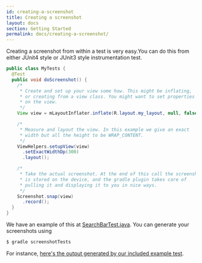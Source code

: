 ```yaml
---
id: creating-a-screenshot
title: Creating a screenshot
layout: docs
section: Getting Started
permalink: docs/creating-a-screenshot/
---
```


Creating a screenshot from within a test is very easy.You can do this from either JUnit4 style or JUnit3 style instrumentation test.

```java
public class MyTests {
  @Test
  public void doScreenshot() {
    /*
     * Create and set up your view some how. This might be inflating,
     * or creating from a view class. You might want to set properties
     * on the view.
     */
    View view = mLayoutInflater.inflate(R.layout.my_layout, null, false);

    /*
     * Measure and layout the view. In this example we give an exact
     * width but all the height to be WRAP_CONTENT.
     */
    ViewHelpers.setupView(view)
      .setExactWidthDp(300)
      .layout();

    /*
     * Take the actual screenshot. At the end of this call the screenshot
     * is stored on the device, and the gradle plugin takes care of
     * pulling it and displaying it to you in nice ways.
     */
    Screenshot.snap(view)
      .record();
  }
}
```

We have an example of this at [SearchBarTest.java](https://github.com/facebook/screenshot-tests-for-android/blob/master/examples/one/src/androidTest/java/com/facebook/testing/screenshot/SearchBarTest.java). You can generate your screenshots using

```bash
$ gradle screenshotTests
```

For instance, [here's the output generated by our included example test](static/rendering.png).
